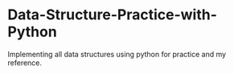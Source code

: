 # Data-Structure-Practice-with-Python
Implementing all data structures using python for practice and my reference.

